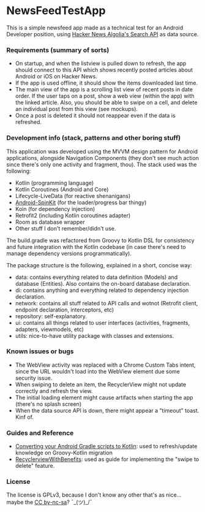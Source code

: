 # NewsFeedTestApp

This is a simple newsfeed app made as a technical test for an Android Developer position, using [Hacker News Algolia's Search API](https://hn.algolia.com/api/v1/search_by_date?query=mobile) as data source.

### Requirements (summary of sorts)

* On startup, and when the listview is pulled down to refresh, the app should connect to this API
  which shows recently posted articles about Android or iOS on Hacker News.
* If the app is used offline, it should show the items downloaded last time.
* The main view of the app is a scrolling list view of recent posts in date order. If the user taps on a
  post, show a web view (within the app) with the linked article. Also, you should be able to swipe
  on a cell, and delete an individual post from this view (see mockups).
* Once a post is deleted it should not reappear even if the data is refreshed.

### Development info (stack, patterns and other boring stuff)

This application was developed using the MVVM design pattern for Android applications, alongside Navigation Components (they don't see much action since there's only one activity and fragment, thou). The stack used was the following:

* Kotlin (programming language)
* Kotlin Coroutines (Android and Core)
* Lifecycle-LiveData (for reactive shenanigans)
* [Android-SpinKit](https://github.com/ybq/Android-SpinKit) (for the loader/progress bar thingy)
* Koin (for dependency injection)
* Retrofit2 (including Kotlin coroutines adapter)
* Room as database wrapper
* Other stuff I don't remember/didn't use.

The build.gradle was refactored from Groovy to Kotlin DSL for consistency and future integration with the Kotlin codebase (in case there's need to manage dependency versions programmatically).

The package structure is the following, explained in a short, concise way:

* data: contains everything related to data definition (Models) and database (Entities). Also contains the on-board database declaration.
* di: contains anything and everything related to dependency injection declaration.
* network: contains all stuff related to API calls and wotnot (Retrofit client, endpoint declaration, interceptors, etc)
* repository: self-explanatory.
* ui: contains all things related to user interfaces (activities, fragments, adapters, viewmodels, etc)
* utils: nice-to-have utility package with classes and extensions.

### Known issues or bugs

* The WebView activity was replaced with a Chrome Custom Tabs intent, since the URL wouldn't load into the WebView element due some security issue.
* When swiping to delete an item, the RecyclerView might not update correctly and refresh the view.
* The initial loading element might cause artifacts when starting the app (there's no splash screen)
* When the data source API is down, there might appear a "timeout" toast. Kinf of.

### Guides and Reference
* [Converting your Android Gradle scripts to Kotlin](https://proandroiddev.com/converting-your-android-gradle-scripts-to-kotlin-1172f1069880): used to refresh/update knowledge on Groovy-Kotlin migration
* [RecyclerviewWithBenefits](https://github.com/SG-K/RecyclerviewWithBenefits): used as guide for implementing the "swipe to delete" feature.

### License

The license is GPLv3, because I don't know any other that's as nice... maybe the [CC by-nc-sa](https://creativecommons.org/licenses/by-nc-sa/4.0/)? ¯\_(ツ)_/¯
